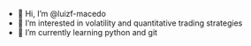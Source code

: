 - 👋 Hi, I’m @luizf-macedo
- 👀 I’m interested in volatility and quantitative trading strategies
- 🌱 I’m currently learning python and git

<!---
luizf-macedo/luizf-macedo is a ✨ special ✨ repository because its `README.md` (this file) appears on your GitHub profile.
You can click the Preview link to take a look at your changes.
--->

